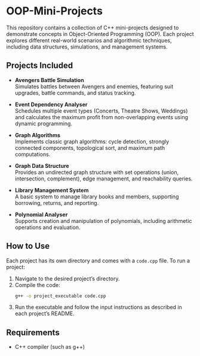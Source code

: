 # OOP-Mini-Projects

This repository contains a collection of C++ mini-projects designed to demonstrate concepts in Object-Oriented Programming (OOP). Each project explores different real-world scenarios and algorithmic techniques, including data structures, simulations, and management systems.

## Projects Included

- **Avengers Battle Simulation**  
  Simulates battles between Avengers and enemies, featuring suit upgrades, battle commands, and status tracking.

- **Event Dependency Analyser**  
  Schedules multiple event types (Concerts, Theatre Shows, Weddings) and calculates the maximum profit from non-overlapping events using dynamic programming.

- **Graph Algorithms**  
  Implements classic graph algorithms: cycle detection, strongly connected components, topological sort, and maximum path computations.

- **Graph Data Structure**  
  Provides an undirected graph structure with set operations (union, intersection, complement), edge management, and reachability queries.

- **Library Management System**  
  A basic system to manage library books and members, supporting borrowing, returns, and reporting.

- **Polynomial Analyser**  
  Supports creation and manipulation of polynomials, including arithmetic operations and evaluation.

## How to Use

Each project has its own directory and comes with a `code.cpp` file. To run a project:

1. Navigate to the desired project’s directory.
2. Compile the code:
   ```sh
   g++ -o project_executable code.cpp
   ```
3. Run the executable and follow the input instructions as described in each project’s README.

## Requirements

- C++ compiler (such as g++)

